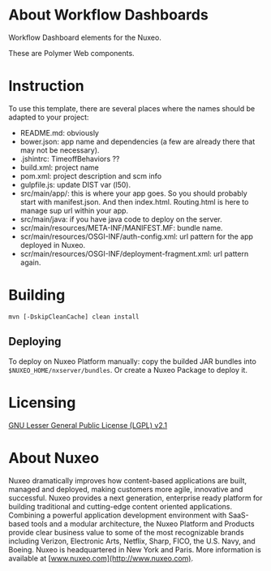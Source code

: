 # About Workflow Dashboards

Workflow Dashboard elements for the Nuxeo.

These are Polymer Web components.

# Instruction

To use this template, there are several places where the names should be adapted to your project:

- README.md: obviously
- bower.json: app name and dependencies (a few are already there that may not be necessary).
- .jshintrc: TimeoffBehaviors ??
- build.xml: project name
- pom.xml: project description and scm info
- gulpfile.js: update DIST var (l50).
- src/main/app/: this is where your app goes. So you should probably start with manifest.json. And then index.html. Routing.html is here to manage sup url within your app.
- src/main/java: if you have java code to deploy on the server.
- scr/main/resources/META-INF/MANIFEST.MF: bundle name.
- scr/main/resources/OSGI-INF/auth-config.xml: url pattern for the app deployed in Nuxeo.
- scr/main/resources/OSGI-INF/deployment-fragment.xml: url pattern again.


# Building

    mvn [-DskipCleanCache] clean install
    

## Deploying
 

To deploy on Nuxeo Platform manually: copy the builded JAR bundles into `$NUXEO_HOME/nxserver/bundles`. Or create a Nuxeo Package to deploy it.

 
 
# Licensing
 
[GNU Lesser General Public License (LGPL) v2.1](http://www.gnu.org/licenses/lgpl-2.1.html)
 
# About Nuxeo
 
Nuxeo dramatically improves how content-based applications are built, managed and deployed, making customers more agile, innovative and successful. Nuxeo provides a next generation, enterprise ready platform for building traditional and cutting-edge content oriented applications. Combining a powerful application development environment with
SaaS-based tools and a modular architecture, the Nuxeo Platform and Products provide clear business value to some of the most recognizable brands including Verizon, Electronic Arts, Netflix, Sharp, FICO, the U.S. Navy, and Boeing. Nuxeo is headquartered in New York and Paris.
More information is available at [www.nuxeo.com](http://www.nuxeo.com).

